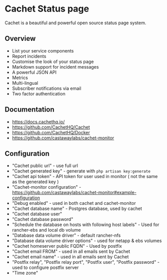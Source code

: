 # Cachet Status page


Cachet is a beautiful and powerful open source status page system.

## Overview

- List your service components
- Report incidents
- Customise the look of your status page
- Markdown support for incident messages
- A powerful JSON API
- Metrics
- Multi-lingual
- Subscriber notifications via email
- Two factor authentication

## Documentation

- https://docs.cachethq.io/
- https://github.com/CachetHQ/Cachet
- https://github.com/CachetHQ/Docker
- https://github.com/castawaylabs/cachet-monitor


## Configuration

- "Cachet public url" - use full url
- "Cachet generated key" - generate with `php artisan key:generate`
- "Cachet api token" - API token for user used in monitor ( not the same as the generated key )
- "Cachet-monitor configuration" - https://github.com/castawaylabs/cachet-monitor#example-configuration
- "Debug enabled" - used in both cachet and cachet-monitor
- "Cachet database name" - Postgres database, used by cachet
- "Cachet database user" 
- "Cachet database password"
- "Schedule the database on hosts with following host labels" - Used for rancher-ebs and local db volume
- "Database data volume driver" - default rancher-nfs
- "Database data volume driver options" - used for netapp & ebs volumes
- "Cachet homeserver public FQDN" - Used by postfix
- "Cachet email FROM" - used in all emails sent by Cachet 
- "Cachet email name" - used in all emails sent by Cachet
- "Postfix relay", "Postfix relay port", "Postfix user", "Postfix password" - used to configure postfix server
- "Time zone"




